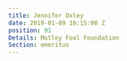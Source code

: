 ```yaml
---
title: Jennifer Oxley
date: 2019-01-09 16:15:00 Z
position: 91
Details: Motley Fool Foundation
Section: emeritus
---
```


